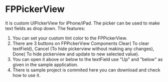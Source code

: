 FPPickerView
============

It is custom UIPickerView for iPhone/iPad.  The picker can be used to make text fields as drop down.
The features:
1. You can set your custom tint color to the FPPickerView. 
2. There are 3 buttons on FPPickerView Components Clear( To clear textField), Cancel (To hide pickerview without making any changes), Done( To hide pickerview and update to new selected value).
3. You can open it above or below to the textField use "Up" and "below" as given in the sample application.
4. There is sample project is commited here you can download and check how to use it.
